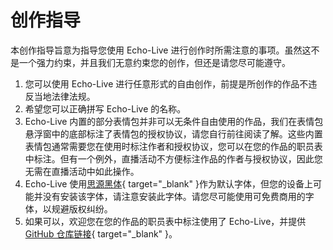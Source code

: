 # 创作指导

本创作指导旨意为指导您使用 Echo-Live 进行创作时所需注意的事项。虽然这不是一个强力约束，并且我们无意约束您的创作，但还是请您尽可能遵守。

1. 您可以使用 Echo-Live 进行任意形式的自由创作，前提是所创作的作品不违反当地法律法规。
2. 希望您可以正确拼写 Echo-Live 的名称。
3. Echo-Live 内置的部分表情包并非可以无条件自由使用的作品，我们在表情包悬浮窗中的底部标注了表情包的授权协议，请您自行前往阅读了解。这些内置表情包通常需要您在使用时标注作者和授权协议，您可以在您的作品的职员表中标注。但有一个例外，直播活动不方便标注作品的作者与授权协议，因此您无需在直播活动中如此操作。
4. Echo-Live 使用[思源黑体](https://github.com/adobe-fonts/source-han-sans){ target="_blank" }作为默认字体，但您的设备上可能并没有安装该字体，请注意安装此字体。请您尽可能使用可免费商用的字体，以规避版权纠纷。
5. 如果可以，欢迎您在您的作品的职员表中标注使用了 Echo-Live，并提供 [GitHub 仓库链接](https://github.com/sheep-realms/Echo-Live){ target="_blank" }。